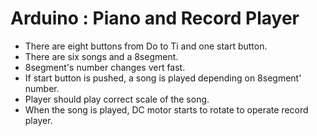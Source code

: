 # Arduino : Piano and Record Player
- There are eight buttons from Do to Ti and one start button.
- There are six songs and a 8segment.
- 8segment's number changes vert fast.
- If start button is pushed, a song is played depending on 8segment' number.
- Player should play correct scale of the song.
- When the song is played, DC motor starts to rotate to operate record player.
